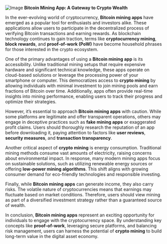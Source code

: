 
![Image](https://github.com/user-attachments/assets/31692037-0104-4703-abd1-696b6a7dd41b)
**Bitcoin Mining App: A Gateway to Crypto Wealth**

In the ever-evolving world of cryptocurrency, **Bitcoin mining apps** have emerged as a popular tool for enthusiasts and investors alike. These applications allow users to participate in the decentralized process of verifying Bitcoin transactions and earning rewards. As blockchain technology continues to gain traction, terms like **cryptocurrency mining**, **block rewards**, and **proof-of-work (PoW)** have become household phrases for those interested in the crypto ecosystem.

One of the primary advantages of using a **Bitcoin mining app** is its accessibility. Unlike traditional mining setups that require expensive hardware and significant technical knowledge, these apps operate on cloud-based solutions or leverage the processing power of your smartphone or computer. This democratizes access to **crypto mining** by allowing individuals with minimal investment to join mining pools and earn fractions of Bitcoin over time. Additionally, apps often provide real-time insights into mining performance, enabling users to track their progress and optimize their strategies.

However, it’s essential to approach **Bitcoin mining apps** with caution. While some platforms are legitimate and offer transparent operations, others may engage in deceptive practices such as **fake mining apps** or exaggerated profit claims. Users should thoroughly research the reputation of an app before downloading it, paying attention to factors like **user reviews**, **security measures**, and **transaction transparency**.

Another critical aspect of **crypto mining** is energy consumption. Traditional mining methods consume vast amounts of electricity, raising concerns about environmental impact. In response, many modern mining apps focus on sustainable solutions, such as utilizing renewable energy sources or offering **low-power mining algorithms**. This shift aligns with growing consumer demand for eco-friendly technologies and responsible investing.

Finally, while **Bitcoin mining apps** can generate income, they also carry risks. The volatile nature of cryptocurrencies means that earnings may fluctuate based on market conditions. Therefore, users should view mining as part of a diversified investment strategy rather than a guaranteed source of wealth.

In conclusion, **Bitcoin mining apps** represent an exciting opportunity for individuals to engage with the cryptocurrency space. By understanding key concepts like **proof-of-work**, leveraging secure platforms, and balancing risk management, users can harness the potential of **crypto mining** to build long-term value in the digital asset economy.